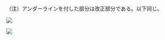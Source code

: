 （注）アンダーラインを付した部分は改正部分である。以下同じ。

![](https://www.nta.go.jp/tmp/c6c73f0f-0b2a-48c2-9275-c1abf95c21e2/images/15a2c956b3f7a2829ea780a1f60855208839c006190c209f6e7af66c4b6ee86a.jpg)

![](https://www.nta.go.jp/tmp/c6c73f0f-0b2a-48c2-9275-c1abf95c21e2/images/9d43c9a6c319fc9faf0a09f413aaca22fb8c6db59f87471b88bffdacf4c62843.jpg)